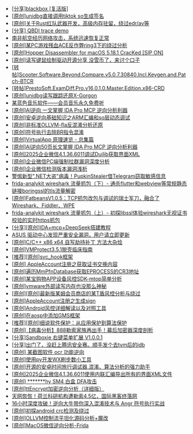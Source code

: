 + [[分享]blackbox [复活版]](https://bbs.kanxue.com/thread-286308.htm)
+ [[原创]unidbg直接调用tiktok so生成签名](https://bbs.kanxue.com/thread-285623.htm)
+ [[原创]关于Rust红队武器开发，高级内存驻留，绕过edr/av等](https://bbs.kanxue.com/thread-286302.htm)
+ [[分享] QBDI trace demo](https://bbs.kanxue.com/thread-285857.htm)
+ [南非航空经历网络攻击，系统迅速恢复正常](https://bbs.kanxue.com/thread-286812.htm)
+ [[原创]某PC游戏残血ACE反作弊ring3下的绕过分析](https://bbs.kanxue.com/thread-284667.htm)
+ [[原创]Hopper Disassembler for macOS 5.18.1 CracKed [SIP ON]](https://bbs.kanxue.com/thread-286687.htm)
+ [[原创]读写键鼠绘制驱动开源分享 没雪币了，来讨个口子](https://bbs.kanxue.com/thread-286756.htm)
+ [[转帖]Scooter.Software.Beyond.Compare.v5.0.7.30840.Incl.Keygen.and.Patch-BTCR](https://bbs.kanxue.com/thread-286724.htm)
+ [[转帖]PrestoSoft.ExamDiff.Pro.v16.0.1.0.Master.Edition.x86-CRD](https://bbs.kanxue.com/thread-286725.htm)
+ [[原创]unidbg读写跟踪还原X-Gorgon](https://bbs.kanxue.com/thread-285586.htm)
+ [某蓝色音乐软件——会员音乐永久免费听](https://bbs.kanxue.com/thread-285062.htm)
+ [[原创]AI逆向 一文掌握 IDA Pro MCP 逆向分析利器](https://bbs.kanxue.com/thread-286813.htm)
+ [[原创]安卓逆向基础知识之ARM汇编和so层动态调试](https://bbs.kanxue.com/thread-286799.htm)
+ [[原创]非标准OLLVM-fla反混淆分析还原](https://bbs.kanxue.com/thread-286549.htm)
+ [[原创]符号执行去除BR指令混淆](https://bbs.kanxue.com/thread-280737.htm)
+ [[原创]VirtualApp 原理速览 - 总集篇](https://bbs.kanxue.com/thread-286728.htm)
+ [[原创]AI逆向50页长文掌握 IDA Pro MCP 逆向分析利器](https://bbs.kanxue.com/thread-286813.htm)
+ [[原创]2025企业微信4.1.36.6011调试Duilib获取界面XML](https://bbs.kanxue.com/thread-286450.htm)
+ [[原创]企业微信PC端强制拉群漏洞深度分析](https://bbs.kanxue.com/thread-286616.htm)
+ [[原创]企业微信检测版本漏洞浅析](https://bbs.kanxue.com/thread-284796.htm)
+ [警惕新型".NET大盗"病毒！PupkinStealer借Telegram窃取敏感信息](https://bbs.kanxue.com/thread-286814.htm)
+ [frida-analykit   wireshark 流量抓包（下）- 通杀flutter和webview等常规静态链接boringssl的tls流量解密](https://bbs.kanxue.com/thread-286620.htm)
+ [[原创]FatbeansV1.0.5：TCP抓包改包与调试的瑞士军刀，融合了Wireshark、Fiddler、WPE](https://bbs.kanxue.com/thread-284571.htm)
+ [frida-analykit   wireshark 流量抓包（上）- 初探libssl体验wireshark无视证书校验的实时https抓包](https://bbs.kanxue.com/thread-286510.htm)
+ [[分享][原创]IDA+mcp+DeepSeek搭建教程](https://bbs.kanxue.com/thread-286817.htm)
+ [ASUS 驱动中心发现严重安全漏洞，用户请立即更新](https://bbs.kanxue.com/thread-286816.htm)
+ [[原创]C/C++ x86 x64 自写劫持补丁 方法大杂烩](https://bbs.kanxue.com/thread-282745.htm)
+ [[原创]VMProtect3.5.1脱壳临床指南](https://bbs.kanxue.com/thread-286780.htm)
+ [[推荐][原创]svc_hook框架](https://bbs.kanxue.com/thread-284713.htm)
+ [[原创] AppleAccount注册之获取证书交换内容](https://bbs.kanxue.com/thread-285944.htm)
+ [[原创]遍历MmPfnDatabase获取EPROCESS的CR3地址](https://bbs.kanxue.com/thread-286598.htm)
+ [[原创]某宝购物APP设备风控SDK-mtop简单分析](https://bbs.kanxue.com/thread-284241.htm)
+ [[原创]vmware外部读写内存也没那么神秘](https://bbs.kanxue.com/thread-284956.htm)
+ [[原创][原创]最新版某姆会员商店的某T盾风控分析与绕过](https://bbs.kanxue.com/thread-286243.htm)
+ [[原创]AppleAccount注册之生成sign](https://bbs.kanxue.com/thread-285959.htm)
+ [[原创]Android风控详细解读以及对照工具](https://bbs.kanxue.com/thread-286120.htm)
+ [[原创]在aosp中添加GMS框架](https://bbs.kanxue.com/thread-282172.htm)
+ [[推荐][原创]细说软件保护：从应用保护到算法保护](https://bbs.kanxue.com/thread-284629.htm)
+ [[原创]【病毒分析】888勒索家族再出手！幕后加密器深度剖析](https://bbs.kanxue.com/thread-286819.htm)
+ [[分享]Sandboxie 右键菜单扩展 V1.0.0.1](https://bbs.kanxue.com/thread-286818.htm)
+ [[分享]出门了，没赶上腾讯安全赛。顺手发个去tvm后的idb](https://bbs.kanxue.com/thread-286260.htm)
+ [[原创] 某截图软件 ocr 功能逆向](https://bbs.kanxue.com/thread-286803.htm)
+ [[原创]使用py开发WX刷步数小工具](https://bbs.kanxue.com/thread-284858.htm)
+ [[原创]开源的安卓时间旅行调试器,混淆、算法分析的强力助手](https://bbs.kanxue.com/thread-286457.htm)
+ [[原创]2025企业微信4.1.36.6011使用内联汇编导出所有的界面XML文件](https://bbs.kanxue.com/thread-286562.htm)
+ [[原创] *******hy SM4 白盒 DFA攻击](https://bbs.kanxue.com/thread-285313.htm)
+ [[原创]ttEncrypt加密逆向分析（详细版）](https://bbs.kanxue.com/thread-286273.htm)
+ [天网恢恢！荷兰科研机构遭勒索4.5亿，国际黑客终落网](https://bbs.kanxue.com/thread-286822.htm)
+ [16小时深度攻破！逆向大牛带你深入混淆技术与 Angr 符号执行实战](https://bbs.kanxue.com/thread-286821.htm)
+ [[原创]初探android crc检测及绕过](https://bbs.kanxue.com/thread-285790.htm)
+ [[原创]OLLVM控制流平坦化源码分析+魔改](https://bbs.kanxue.com/thread-278213.htm)
+ [[原创]MacOS微信逆向分析-Frida](https://bbs.kanxue.com/thread-266041.htm)
